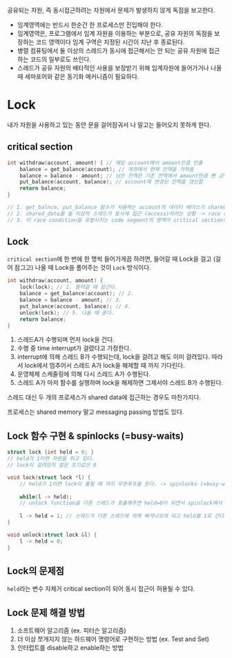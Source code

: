 공유되는 자원, 즉 동시접근하려는 자원에서 문제가 발생하지 않게 독점을 보고한다.

- 임계영역에는 반드시 한순간 한 프로세스만 진입해야 한다.
- 임계영역은, 프로그램에서 임계 자원을 이용하는 부분으로, 공유 자원의 독점을 보장하는 코드 영역이다 임계 구역은 지정된 시간이 지난 후 종료된다.
- 병렬 컴퓨팅에서 둘 이상의 스레드가 동시에 접근해서는 안 되는 공유 자원에 접근하는 코드의 일부로도 쓰인다.
- 스레드가 공유 자원의 배타적인 사용을 보장받기 위해 임계자원에 들어가거나 나올 때 세마포어와 같은 동기화 메커니즘이 필요하다.

# Lock

내가 자원을 사용하고 있는 동안 문을 걸어잠궈서 나 말고는 들어오지 못하게 한다.

## critical section

```c
int withdraw(account, amount) { // 해당 account에서 amount만큼 인출
    balance = get_balance(account); // 계좌에서 현재 잔액을 가져옴
    balance = balance - amount; // 남은 잔액은 기존 잔액에서 amount만큼 뺀 금액
    put_balance(account, balance); // account에 변경된 잔액을 갱신함
    return balance;
}

// 1. get_balnce, put_balance 함수가 사용하는 account의 데이터 배이스가 shared_data(공유자원)이다.
// 2. shared_data를 둘 이상의 스레드가 동시에 접근 (access)하려는 상황 -> race condition!
// 3. 이 race condition을 유발시키는 code segment의 영역이 critical section이다.

```



## Lock

`critical section`에 한 번에 한 명씩 들어가게끔 하려면, 들어갈 때 Lock을 걸고 (걸어 잠그고) 나올 때 Lock을 풀어주는 것이 `Lock` 방식이다.

```c
int withdraw(account, amount) { 
    lock(lock); // 1. 들어갈 때 잠근다.
    balance = get_balance(account); // 2.
    balance = balance - amount; // 3.
    put_balance(account, balance); // 4.
    unlock(lock); // 5. 나올 때 푼다.
    return balance;
}
```

1. 스레드A가  수행되며 먼저 lock을 건다.
2. 수행 중 time interrupt가 걸렸다고 가정한다.
3. interrupt에 의해 스레드 B가 수행되는데, lock을 걸려고 해도 이미 걸려있다. 따라서 lock에서 멈추어서 스레드 A가 lock을 해제할 때 까지 기다린다.
4. 운영체제 스케줄링에 의해 다시 스레드 A가 수행된다.
5. 스레드 A가 마저 함수를 실행하며 lock을 해제하면 그제서야 스레드 B가 수행된다.



스레드 대신 두 개의 프로세스가 shared data에 접근하는 경우도 마찬가지다.

프로세스는 shared memory 말고 messaging passing 방법도 있다.



## Lock 함수 구현 & spinlocks (=busy-waits)

```c
struct lock {int held = 0; }
// held가 1이면 자원을 쥐고 있다.
// lock이 걸려있지 않은 초기값은 0

void lock(struct lock *l) {
    // held가 1이면 lock이 풀릴 때 까지 무한루프를 돈다. -> spinlocks (=busy-waits)
    
    while(l -> held); 
    // unlock function을 다른 스레드가 호출해주면 held=0이 되면서 spinlock에서 스레드가  빠져나온다.
    
    l -> held = 1; // 스레드가 다른 스레드에 의해 빠져나오게 되고 held를 1로 건다.
}

void unlock(struct lock &l) {
    l -> held = 0;
}
```



## Lock의 문제점

`held`라는 변수 자체거 critical section이 되어 동시 접근이 허용될 수 있다.



## Lock 문제 해결 방법

1. 소프트웨어 알고리즘 (ex. 피터슨 알고리즘)
2. 더 이상 쪼개지지 않는 하드웨어 명령어로 구현하는 방법 (ex. Test and Set)
3. 인터럽트를 disable하고 enable하는 방법

